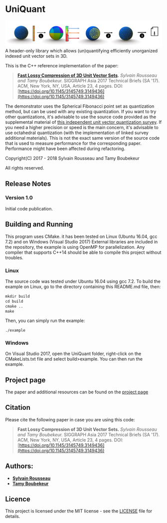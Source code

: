 # UniQuant
![](illustration.png)
A header-only library which allows (un)quantifying efficiently unorganized indexed unit vector sets in 3D.


This is the C++ reference implementation of the paper:
>**[Fast Lossy Compression of 3D Unit Vector Sets](https://perso.telecom-paristech.fr/boubek/papers/UVC/).** *Sylvain Rousseau and Tamy Boubekeur.* SIGGRAPH Asia 2017 Technical Briefs (SA '17). ACM, New York, NY, USA, Article 23, 4 pages. DOI: [https://doi.org/10.1145/3145749.3149436](https://doi.org/10.1145/3145749.3149436)

The demonstrator uses the Spherical Fibonacci point set as quantization method, but can be used with any existing quantization. 
If you want to try other quantizations, it's advisable to use the source code provided as the supplemental material of [this independent unit vector quantization survey](http://jcgt.org/published/0003/02/01/).
If you need a higher precision or speed is the main concern, it's advisable to use octahedral quantization (with the implementation of linked survey additional materials).
This is not the exact same version of the source code that is used to measure performance for the corresponding paper. Performance might have been affected during refactoring.

Copyright(C) 2017 - 2018
Sylvain Rousseau and Tamy Boubekeur
                                                                           
All rights reserved. 

## Release Notes
### Version 1.0
Initial code publication. 

## Building and Running
This program uses CMake. it has been tested on Linux (Ubuntu 16.04, gcc 7.2) and on Windows (Visual Studio 2017)
External libraries are included in the repository, the example is using OpenMP for parallelization. Any compiler that supports C++14 should be able to compile this project without troubles.

### Linux
The source code was tested under Ubuntu 16.04 using gcc 7.2.
To build the example on Linux, go to the directory containing this README.md file, then:

```
mkdir build
cd build
cmake ..
make
```
Then, you can simply run the example:
```
./example
```
### Windows
On Visual Studio 2017, open the UniQuant folder, right-click on the CMakeLists.txt file and select build>example. You can then run the example.

## Project page
The paper and additional resources can be found on the [project page](https://perso.telecom-paristech.fr/boubek/papers/UVC/)

## Citation
Please cite the following paper in case you are using this code:
>**Fast Lossy Compression of 3D Unit Vector Sets.** *Sylvain Rousseau and Tamy Boubekeur.* SIGGRAPH Asia 2017 Technical Briefs (SA '17). ACM, New York, NY, USA, Article 23, 4 pages. DOI: [https://doi.org/10.1145/3145749.3149436](https://doi.org/10.1145/3145749.3149436)


## Authors: 
* [**Sylvain Rousseau**](https://perso.telecom-paristech.fr/srousseau/) 
* [**Tamy Boubekeur**](https://perso.telecom-paristech.fr/boubek)

## Licence
This project is licensed under the MIT license - see the [LICENSE](LICENSE) file for details.
